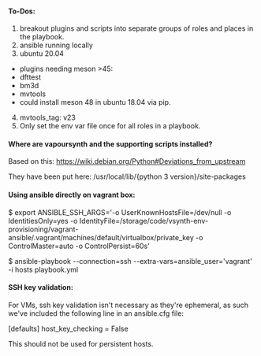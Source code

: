 #### To-Dos:
1. breakout plugins and scripts into separate groups of roles and places in the playbook.
2. ansible running locally
3. ubuntu 20.04
  - plugins needing meson >45:
   - dfttest
   - bm3d
   - mvtools
   - could install meson 48 in ubuntu 18.04 via pip.
4. mvtools_tag: v23
5. Only set the env var file once for all roles in a playbook.

#### Where are vapoursynth and the supporting scripts installed?
Based on this: https://wiki.debian.org/Python#Deviations_from_upstream

They have been put here: /usr/local/lib/{python 3 version}/site-packages


#### Using ansible directly on vagrant box:
$ export ANSIBLE_SSH_ARGS='-o UserKnownHostsFile=/dev/null -o IdentitiesOnly=yes -o IdentityFile=/storage/code/vsynth-env-provisioning/vagrant-ansible/.vagrant/machines/default/virtualbox/private_key -o ControlMaster=auto -o ControlPersist=60s'

$ ansible-playbook --connection=ssh --extra-vars=ansible_user\=\'vagrant\' -i hosts playbook.yml


#### SSH key validation:
For VMs, ssh key validation isn't necessary as they're ephemeral, as such we've included the following line in an ansible.cfg file:

[defaults]
host_key_checking = False

This should not be used for persistent hosts.
